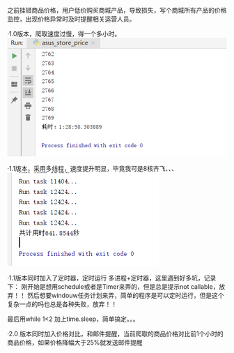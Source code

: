 之前挂错商品价格，用户低价购买商城产品，导致损失，写个商城所有产品的价格监控，出现价格异常时及时提醒相关运营人员。

·1.0版本，爬取速度过慢，得一个多小时。
![name](https://github.com/Tony1Wang/store/blob/master/pic/1567510580(1).png)


·1.1版本，采用多线程，速度提升明显，毕竟我可是8核齐飞、、、
![name](https://github.com/Tony1Wang/store/blob/master/pic/1567588377(1).png)

·1.1版本同时加入了定时器，定时运行
多进程+定时器，这里遇到好多坑，记录下：
刚开始是想用schedule或者是Timer来弄的，但是总是提示not callable，放弃！！
然后想要windouw任务计划来弄，简单的程序是可以定时运行，但是这个复杂一点的吗也总是各种失败，放弃！！

最后用while 1<2 加上time.sleep，简单搞定。。。

·2.0 版本同时加入价格对比，和邮件提醒，当前爬取的商品价格对比前1个小时的商品价格，如果价格降幅大于25%就发送邮件提醒

